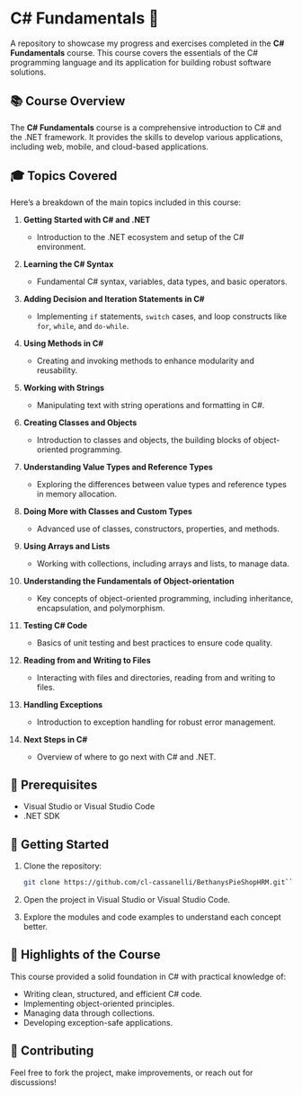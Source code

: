 
# C# Fundamentals 🚀

A repository to showcase my progress and exercises completed in the **C# Fundamentals** course. This course covers the essentials of the C# programming language and its application for building robust software solutions.

## 📚 Course Overview
The **C# Fundamentals** course is a comprehensive introduction to C# and the .NET framework. It provides the skills to develop various applications, including web, mobile, and cloud-based applications.

## 🎓 Topics Covered
Here’s a breakdown of the main topics included in this course:

1. **Getting Started with C# and .NET**  
   - Introduction to the .NET ecosystem and setup of the C# environment.

2. **Learning the C# Syntax**  
   - Fundamental C# syntax, variables, data types, and basic operators.

3. **Adding Decision and Iteration Statements in C#**  
   - Implementing `if` statements, `switch` cases, and loop constructs like `for`, `while`, and `do-while`.

4. **Using Methods in C#**  
   - Creating and invoking methods to enhance modularity and reusability.

5. **Working with Strings**  
   - Manipulating text with string operations and formatting in C#.

6. **Creating Classes and Objects**  
   - Introduction to classes and objects, the building blocks of object-oriented programming.

7. **Understanding Value Types and Reference Types**  
   - Exploring the differences between value types and reference types in memory allocation.

8. **Doing More with Classes and Custom Types**  
   - Advanced use of classes, constructors, properties, and methods.

9. **Using Arrays and Lists**  
   - Working with collections, including arrays and lists, to manage data.

10. **Understanding the Fundamentals of Object-orientation**  
    - Key concepts of object-oriented programming, including inheritance, encapsulation, and polymorphism.

11. **Testing C# Code**  
    - Basics of unit testing and best practices to ensure code quality.

12. **Reading from and Writing to Files**  
    - Interacting with files and directories, reading from and writing to files.

13. **Handling Exceptions**  
    - Introduction to exception handling for robust error management.

14. **Next Steps in C#**  
    - Overview of where to go next with C# and .NET.

## 🔧 Prerequisites
- Visual Studio or Visual Studio Code
- .NET SDK

## 🚀 Getting Started

1. Clone the repository:
   ```bash
   git clone https://github.com/cl-cassanelli/BethanysPieShopHRM.git```
2.  Open the project in Visual Studio or Visual Studio Code.
    
3.  Explore the modules and code examples to understand each concept better.
    

## 🌟 Highlights of the Course

This course provided a solid foundation in C# with practical knowledge of:

-   Writing clean, structured, and efficient C# code.
-   Implementing object-oriented principles.
-   Managing data through collections.
-   Developing exception-safe applications.

## 🤝 Contributing

Feel free to fork the project, make improvements, or reach out for discussions!
